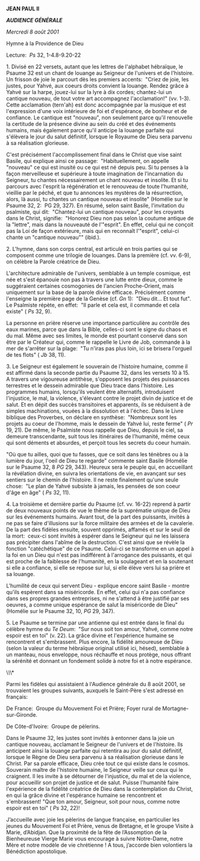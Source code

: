 **JEAN PAUL II**

***AUDIENCE GÉNÉRALE***

*Mercredi 8 août 2001*

Hymne à la Providence de Dieu


Lecture:  *Ps* 32, 1-4.8-9.20-22

1. Divisé en 22 versets, autant que les lettres de l'alphabet hébraïque, le Psaume 32 est un chant de louange au Seigneur de l'univers et de l'histoire. Un frisson de joie le parcourt dès les premiers accents:  "Criez de joie, les justes, pour Yahvé, aux coeurs droits convient la louange. Rendez grâce à Yahvé sur la harpe, jouez-lui sur la lyre à dix cordes; chantez-lui un cantique nouveau, de tout votre art accompagnez l'acclamation!" (vv. 1-3). Cette acclamation (tern'ah) est donc accompagnée par la musique et est l'expression d'une voix intérieure de foi et d'espérance, de bonheur et de confiance. Le cantique est "nouveau", non seulement parce qu'il renouvelle la certitude de la présence divine au sein du créé et des événements humains, mais également parce qu'il anticipe la louange parfaite qui s'élèvera le jour du salut définitif, lorsque le Royaume de Dieu sera parvenu à sa réalisation glorieuse.

C'est précisément l'accomplissement final dans le Christ que vise saint Basile, qui explique ainsi ce passage:  "Habituellement, on appelle "nouveau" ce qui est inusité ou ce qui est né depuis peu. Si tu penses à la façon merveilleuse et supérieure à toute imagination de l'incarnation du Seigneur, tu chantes nécessairement un chant nouveau et insolite. Et si tu parcours avec l'esprit la régénération et le renouveau de toute l'humanité, vieillie par le péché, et que tu annonces les mystères de la résurrection, alors, là aussi, tu chantes un cantique nouveau et insolite" (Homélie sur le Psaume 32, 2:  PG 29, 327). En résumé, selon saint Basile, l'invitation du psalmiste, qui dit:  "Chantez-lui un cantique nouveau", pour les croyants dans le Christ, signifie:  "Honorez Dieu non pas selon la coutume antique de la "lettre", mais dans la nouveauté de l'"esprit". En effet, celui qui ne conçoit pas la Loi de façon extérieure, mais qui en reconnaît l'"esprit", celui-ci chante un "cantique nouveau"" (ibid.).

2. L'hymne, dans son corps central, est articulé en trois parties qui se composent comme une trilogie de louanges. Dans la première (cf. vv. 6-9), on célèbre la Parole créatrice de Dieu.

L'architecture admirable de l'univers, semblable à un temple cosmique, est née et s'est épanouie non pas à travers une lutte entre dieux, comme le suggéraient certaines cosmogonies de l'ancien Proche-Orient, mais uniquement sur la base de la parole divine efficace. Précisément comme l'enseigne la première page de la Genèse (cf. *Gn* 1):  "Dieu dit... Et tout fut". Le Psalmiste répète, en effet:  "Il parle et cela est, il commande et cela existe" ( *Ps* 32, 9).

La personne en prière réserve une importance particulière au contrôle des eaux marines, parce que dans la Bible, celles-ci sont le signe du chaos et du mal. Même avec ses limites, le monde est pourtant conservé dans son être par le Créateur qui, comme le rappelle le Livre de Job, commande à la mer de s'arrêter sur la plage:  "Tu n'iras pas plus loin, ici se brisera l'orgueil de tes flots" ( *Jb* 38, 11).

3. Le Seigneur est également le souverain de l'histoire humaine, comme il est affirmé dans la seconde partie du Psaume 32, dans les versets 10 à 15. A travers une vigoureuse antithèse, s'opposent les projets des puissances terrestres et le dessein admirable que Dieu trace dans l'histoire. Les programmes humains, lorsqu'ils veulent être alternatifs, introduisent l'injustice, le mal, la violence, s'élevant contre le projet divin de justice et de salut. Et en dépit des succès transitoires et apparents, ils se réduisent à de simples machinations, vouées à la dissolution et à l'échec. Dans le Livre biblique des Proverbes, on déclare en synthèse:  "Nombreux sont les projets au coeur de l'homme, mais le dessein de Yahvé lui, reste ferme" ( *Pr* 19, 21). De même, le Psalmiste nous rappelle que Dieu, depuis le ciel, sa demeure transcendante, suit tous les itinéraires de l'humanité, même ceux qui sont déments et absurdes, et perçoit tous les secrets du coeur humain.

"Où que tu ailles, quoi que tu fasses, que ce soit dans les ténèbres ou à la lumière du jour, l'oeil de Dieu te regarde" commente saint Basile (Homélie sur le Psaume 32, 8 *PG* 29, 343). Heureux sera le peuple qui, en accueillant la révélation divine, en suivra les orientations de vie, en avançant sur ses sentiers sur le chemin de l'histoire. Il ne reste finalement qu'une seule chose:  "Le plan de Yahvé subsiste à jamais, les pensées de son coeur d'âge en âge" ( *Ps* 32, 11).

4. La troisième et dernière partie du Psaume (cf. vv. 16-22) reprend à partir de deux nouveaux points de vue le thème de la suprématie unique de Dieu sur les événements humains. Avant tout, de la part des puissants, invités à ne pas se faire d'illusions sur la force militaire des armées et de la cavalerie. De la part des fidèles ensuite, souvent opprimés, affamés et sur le seuil de la mort:  ceux-ci sont invités à espérer dans le Seigneur qui ne les laissera pas précipiter dans l'abîme de la destruction. C'est ainsi que se révèle la fonction "catéchétique" de ce Psaume. Celui-ci se transforme en un appel à la foi en un Dieu qui n'est pas indifférent à l'arrogance des puissants, et qui est proche de la faiblesse de l'humanité, en la soulageant et en la soutenant si elle a confiance, si elle se repose sur lui, si elle élève vers lui sa prière et sa louange.

L'humilité de ceux qui servent Dieu - explique encore saint Basile - montre qu'ils espèrent dans sa miséricorde. En effet, celui qui n'a pas confiance dans ses propres grandes entreprises, ni ne s'attend à être justifié par ses oeuvres, a comme unique espérance de salut la miséricorde de Dieu" (Homélie sur le Psaume 32, 10, *PG* 29, 347).

5. Le Psaume se termine par une antienne qui est entrée dans le final du célèbre hymne du *Te Deum*:  "Sur nous soit ton amour, Yahvé, comme notre espoir est en toi" (v. 22). La grâce divine et l'expérience humaine se rencontrent et s'embrassent. Plus encore, la fidélité amoureuse de Dieu (selon la valeur du terme hébraïque original utilisé ici, hésed), semblable à un manteau, nous enveloppe, nous réchauffe et nous protège, nous offrant la sérénité et donnant un fondement solide à notre foi et à notre espérance.

\\*\\*\\*

Parmi les fidèles qui assistaient à l'Audience générale du 8 août 2001, se trouvaient les groupes suivants, auxquels le Saint-Père s'est adressé en français:

De France:  Groupe du Mouvement Foi et Prière; Foyer rural de Mortagne-sur-Gironde.

De Côte-d'Ivoire:  Groupe de pèlerins.

Dans le Psaume 32, les justes sont invités à entonner dans la joie un cantique nouveau, acclamant le Seigneur de l'univers et de l'histoire. Ils anticipent ainsi la louange parfaite qui retentira au jour du salut définitif, lorsque le Règne de Dieu sera parvenu à sa réalisation glorieuse dans le Christ. Par sa parole efficace, Dieu crée tout ce qui existe dans le cosmos. Souverain maître de l'histoire humaine, le Seigneur veille sur ceux qui le craignent. Il les invite à se détourner de l'injustice, du mal et de la violence, pour accueillir son projet de justice et de salut. Puisse l'humanité faire l'expérience de la fidélité créatrice de Dieu dans la contemplation du Christ, en qui la grâce divine et l'espérance humaine se rencontrent et s'embrassent! "Que ton amour, Seigneur, soit pour nous, comme notre espoir est en toi" ( *Ps* 32, 22)!

J’accueille avec joie les pèlerins de langue française, en particulier les jeunes du Mouvement Foi et Prière, venus de Bretagne, et le groupe Visite à Marie, d’Abidjan. Que la proximité de la fête de l’Assomption de la Bienheureuse Vierge Marie vous encourage à suivre Notre-Dame, notre Mère et notre modèle de vie chrétienne ! A tous, j’accorde bien volontiers la Bénédiction apostolique.